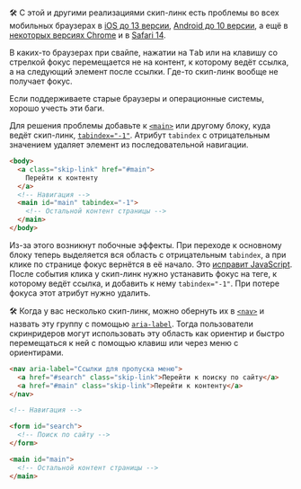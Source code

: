 🛠 С этой и другими реализациями скип-линк есть проблемы во всех мобильных браузерах в [iOS до 13 версии](https://bugs.webkit.org/show_bug.cgi?id=179011), [Android до 10 версии](https://bugs.chromium.org/p/chromium/issues/detail?id=657157), а ещё в [некоторых версиях Chrome](https://bugs.chromium.org/p/chromium/issues/detail?id=37721) и в [Safari 14](https://github.com/alphagov/govuk-frontend/issues/2187).

В каких-то браузерах при свайпе, нажатии на <kbd>Tab</kbd> или на клавишу со стрелкой фокус перемещается не на контент, к которому ведёт ссылка, а на следующий элемент после ссылки. Где-то скип-линк вообще не получает фокус.

Если поддерживаете старые браузеры и операционные системы, хорошо учесть эти баги.

Для решения проблемы добавьте к [`<main>`](/html/main/) или другому блоку, куда ведёт скип-линк, [`tabindex="-1"`](/html/global-attrs/#tabindex). Атрибут `tabindex` с отрицательным значением удаляет элемент из последовательной навигации.

```html
<body>
  <a class="skip-link" href="#main">
    Перейти к контенту
  </a>
  <!-- Навигация -->
  <main id="main" tabindex="-1">
    <!-- Остальной контент страницы -->
  </main>
</body>
```

Из-за этого возникнут побочные эффекты. При переходе к основному блоку теперь выделяется вся область с отрицательным `tabindex`, а при клике по странице фокус вернётся в её начало. Это [исправит JavaScript](https://codepen.io/2kool2/pen/bxdzEJ). После события клика у скип-линк нужно устанавить фокус на теге, к которому ведёт ссылка, и добавить к нему `tabindex="-1"`. При потере фокуса этот атрибут нужно  удалить.

🛠 Когда у вас несколько скип-линк, можно обернуть их в [`<nav>`](/html/nav/) и назвать эту группу с помощью [`aria-label`](/a11y/aria-label/). Тогда пользователи скринридеров могут использовать эту область как ориентир и быстро перемещаться к ней с помощью клавиш или через меню с ориентирами.

```html
<nav aria-label="Ссылки для пропуска меню">
  <a href="#search" class="skip-link">Перейти к поиску по сайту</a>
  <a href="#main" class="skip-link">Перейти к контенту</a>
</nav>

<!-- Навигация -->

<form id="search">
  <!-- Поиск по сайту -->
</form>

<main id="main">
  <!-- Остальной контент страницы -->
</main>
```
